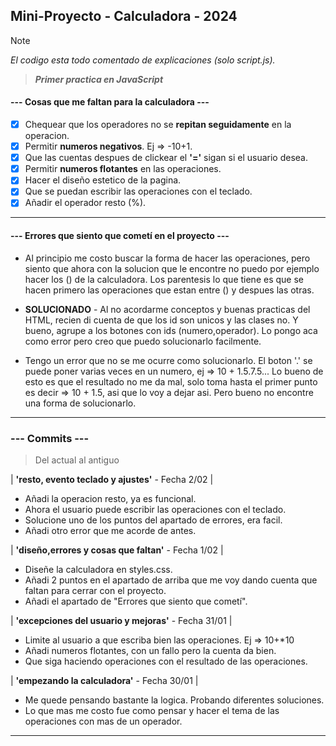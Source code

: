 ## Mini-Proyecto - Calculadora - 2024

> [!NOTE]
> _El codigo esta todo comentado de explicaciones (solo script.js)._

> **_Primer practica en JavaScript_**

#### --- Cosas que me faltan para la calculadora ---

* [x] Chequear que los operadores no se **repitan seguidamente** en la operacion. 
* [x] Permitir **numeros negativos**. Ej => -10+1.
* [x] Que las cuentas despues de clickear el **'='** sigan si el usuario desea.
* [x] Permitir **numeros flotantes** en las operaciones.
* [x] Hacer el diseño estetico de la pagina.
* [x] Que se puedan escribir las operaciones con el teclado.
* [x] Añadir el operador resto (%).
___

#### --- Errores que siento que cometí en el proyecto ---

* Al principio me costo buscar la forma de hacer las operaciones, pero siento que ahora con la solucion que le encontre no puedo por ejemplo hacer los () de la calculadora. Los parentesis lo que tiene es que se hacen primero las operaciones que estan entre () y despues las otras.

*  **SOLUCIONADO** - Al no acordarme conceptos y buenas practicas del HTML, recien di cuenta de que los id son unicos y las clases no. Y bueno, agrupe a los botones con ids (numero,operador). Lo pongo aca como error pero creo que puedo solucionarlo facilmente.

* Tengo un error que no se me ocurre como solucionarlo. El boton '.' se puede poner varias veces en un numero, ej => 10 + 1.5.7.5... Lo bueno de esto es que el resultado no me da mal, solo toma hasta el primer punto es decir => 10 + 1.5, asi que lo voy a dejar asi. Pero bueno no encontre una forma de solucionarlo.

___

### --- Commits --- 

> Del actual al antiguo

| **'resto, evento teclado y ajustes'** - Fecha 2/02 |

* Añadi la operacion resto, ya es funcional.
* Ahora el usuario puede escribir las operaciones con el teclado.
* Solucione uno de los puntos del apartado de errores, era facil.
* Añadi otro error que me acorde de antes.

| **'diseño,errores y cosas que faltan'** - Fecha 1/02 |

* Diseñe la calculadora en styles.css.
* Añadi 2 puntos en el apartado de arriba que me voy dando cuenta que faltan para cerrar con el proyecto. 
* Añadi el apartado de "Errores que siento que cometí".

| **'excepciones del usuario y mejoras'** - Fecha 31/01 |

* Limite al usuario a que escriba bien las operaciones. Ej => 10+*10
* Añadi numeros flotantes, con un fallo pero la cuenta da bien.
* Que siga haciendo operaciones con el resultado de las operaciones.

| **'empezando la calculadora'** - Fecha 30/01 |

* Me quede pensando bastante la logica. Probando diferentes soluciones.
* Lo que mas me costo fue como pensar y hacer el tema de las operaciones con mas de un operador.
___